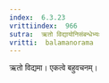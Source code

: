 ```yaml
---
index:  6.3.23
vrittiindex:  966
sutra:  ऋतो विद्यायोनिसंबन्धेभ्यः
vritti:  balamanorama 
---
```


ऋतो विद्यमा। एकत्वे बहुवचनम्।


